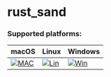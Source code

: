 # rust_sand

### Supported platforms:

| macOS            | Linux            | Windows          |
|------------------|------------------|------------------|
|[![MAC][MAC1]][TR]|[![Lin][LIN1]][TR]|[![Win][WB1]][TR]|



[WB1]: https://travis-ci.com/VladasZ/rust_sand.svg?branch=main
[WB2]: https://ci.appveyor.com/project/VladasZ/test-engine

[MAC1]: https://travis-ci.com/VladasZ/rust_sand.svg?branch=main
[LIN1]: https://travis-ci.com/VladasZ/rust_sand.svg?branch=main

[TR]: https://travis-ci.com/VladasZ/rust_sand